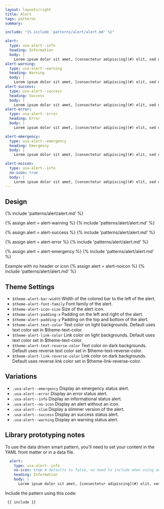 ```yaml
---
layout: layouts/right
title: Alert
tags: patterns
summary:

include: "{% include 'patterns/alert/alert.md' %}"

alert:
  type: usa-alert--info
  heading: Information
  body: |
    Lorem ipsum dolor sit amet, [consectetur adipiscing](#) elit, sed do eiusmod.
alert-warning:
  type: usa-alert--warning
  heading: Warning
  body: |
    Lorem ipsum dolor sit amet, [consectetur adipiscing](#) elit, sed do eiusmod.
alert-success:
  type: usa-alert--success
  heading: Success
  body: |
    Lorem ipsum dolor sit amet, [consectetur adipiscing](#) elit, sed do eiusmod.
alert-error:
  type: usa-alert--error
  heading: Error
  body: |
    Lorem ipsum dolor sit amet, [consectetur adipiscing](#) elit, sed do eiusmod.

alert-emergency:
  type: usa-alert--emergency
  heading: Emergency
  body: |
    Lorem ipsum dolor sit amet, [consectetur adipiscing](#) elit, sed do eiusmod.

alert-noicon:
  type: usa-alert--info
  no-icon: true
  body: |
    Lorem ipsum dolor sit amet, [consectetur adipiscing](#) elit, sed do eiusmod.
---
```


## Design
{% include 'patterns/alert/alert.md' %}

{% assign alert = alert-warning %}
{% include 'patterns/alert/alert.md' %}

{% assign alert = alert-success %}
{% include 'patterns/alert/alert.md' %}

{% assign alert = alert-error %}
{% include 'patterns/alert/alert.md' %}

{% assign alert = alert-emergency %}
{% include 'patterns/alert/alert.md' %}

Example with no header or icon
{% assign alert = alert-noicon %}
{% include 'patterns/alert/alert.md' %}

## Theme Settings
- `$theme-alert-bar-width` Width of the colored bar to the left of the alert.
- `$theme-alert-font-family` Font family of the alert.
- `$theme-alert-icon-size` Size of the alert icon.
- `$theme-alert-padding-x` Padding on the left and right of the alert.
- `$theme-alert-padding-y` Padding on the top and bottom of the alert.
- `$theme-alert-text-color` Text color on light backgrounds. Default uses text color set in $theme-text-color.
- `$theme-alert-link-color` Link color on light backgrounds. Default uses text color set in $theme-text-color.
- `$theme-alert-text-reverse-color` Text color on dark backgrounds. Default uses reverse text color set in $theme-text-reverse-color.
- `$theme-alert-link-reverse-color` Link color on dark backgrounds. Default uses reverse link color set in $theme-link-reverse-color.

## Variations
- `.usa-alert--emergency` Display an emergency status alert.
- `.usa-alert--error` Display an error status alert.
- `.usa-alert--info` Display an informational status alert.
- `.usa-alert--no-icon` Display an alert without an icon.
- `.usa-alert--slim` Display a slimmer version of the alert.
- `.usa-alert--success` Display an success status alert.
- `.usa-alert--warning` Display an warning status alert.

## Library prototyping notes
To use the data driven smart pattern, you'll need to set your content in the YAML front matter or in a data file. 

```yml
  alert:
    type: usa-alert--info
    no-icon: true # defaults to false, no need to include when using an icon
    heading: Information
    body: |
      Lorem ipsum dolor sit amet, [consectetur adipiscing](#) elit, sed do eiusmod.
```
Include the pattern using this code:

```markdown
 {{ include }}
```
